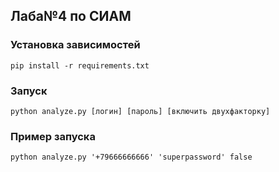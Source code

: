 ## Лаба№4 по СИАМ

### Установка зависимостей
`pip install -r requirements.txt`
### Запуск
`python analyze.py [логин] [пароль] [включить двухфакторку]`
### Пример запуска
`python analyze.py '+79666666666' 'superpassword' false`
